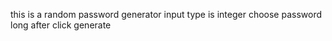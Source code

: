 this is a random password generator 
input type is integer
choose password long 
after click generate 
